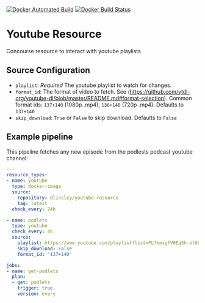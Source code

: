[![Docker Automated Build](https://img.shields.io/docker/automated/dlinsley/youtube-resource.svg)](https://hub.docker.com/r/dlinsley/youtube-resource/)
[![Docker Build Status](https://img.shields.io/docker/build/dlinsley/youtube-resource.svg)](https://hub.docker.com/r/dlinsley/youtube-resource/)

# Youtube Resource

Concourse resource to interact with youtube playlists


## Source Configuration

* `playlist`: *Required* The youtube playlist to watch for changes.
* `format_id`: The format of video to fetch.  See (https://github.com/ytdl-org/youtube-dl/blob/master/README.md#format-selection).  Common format ids: `137+140` (1080p .mp4), `136+140` (720p .mp4). Defaults to `137+140`
* `skip_download`: `True` or `False` to skip download. Defaults to `False`


## Example pipeline

This pipeline fetches any new episode from the podlests podcast youtube channel:

```yaml
---
resource_types:
- name: youtube
  type: docker-image
  source:
    repository: dlinsley/youtube-resource
    tag: latest
  check_every: 24h

- name: podlets
  type: youtube
  check_every: 4h
  source:
    playlist: https://www.youtube.com/playlist?list=PL7bmigfV0EqSh-btGOy8BLG3lsF0ylfZ-
    skip_download: False
    format_id: '137+140'

jobs:
- name: get-podlets
  plan:
  - get: podlets
    trigger: true
    version: every
```
